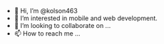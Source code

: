 - 👋 Hi, I’m @kolson463
- 👀 I’m interested in mobile and web development.
- 💞️ I’m looking to collaborate on ...
- 📫 How to reach me ...

<!---
kolson463/kolson463 is a ✨ special ✨ repository because its `README.md` (this file) appears on your GitHub profile.
You can click the Preview link to take a look at your changes.
--->

